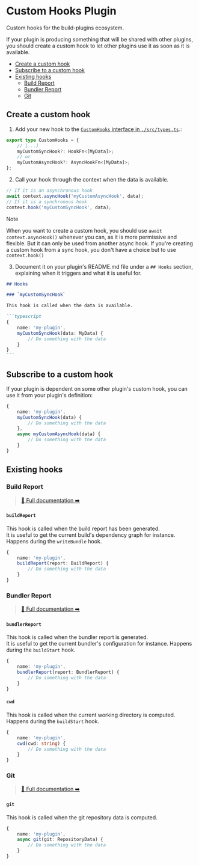 # Custom Hooks Plugin <!-- #omit in toc -->

Custom hooks for the build-plugins ecosystem.

If your plugin is producing something that will be shared with other plugins,<br/>
you should create a custom hook to let other plugins use it as soon as it is available.

<!-- #toc -->
-   [Create a custom hook](#create-a-custom-hook)
-   [Subscribe to a custom hook](#subscribe-to-a-custom-hook)
-   [Existing hooks](#existing-hooks)
    -   [Build Report](#build-report)
    -   [Bundler Report](#bundler-report)
    -   [Git](#git)
<!-- #toc -->

## Create a custom hook

1. Add your new hook to the [`CustomHooks` interface in `./src/types.ts`](/packages/core/src/types.ts).:

```typescript
export type CustomHooks = {
    // [...]
    myCustomSyncHook?: HookFn<[MyData]>;
    // or
    myCustomAsyncHook?: AsyncHookFn<[MyData]>;
};
```

2. Call your hook through the context when the data is available.

```typescript
// If it is an asynchronous hook
await context.asyncHook('myCustomAsyncHook', data);
// If it is a synchronous hook
context.hook('myCustomSyncHook', data);
```

> [!NOTE]
> When you want to create a custom hook, you should use `await context.asyncHook()` whenever you can, as it is more permissive and flexible.
> But it can only be used from another async hook.
> If you're creating a custom hook from a sync hook, you don't have a choice but to use `context.hook()`

3. Document it on your plugin's README.md file under a `## Hooks` section, explaining when it triggers and what it is useful for.

````md
## Hooks

### `myCustomSyncHook`

This hook is called when the data is available.

```typescript
{
    name: 'my-plugin',
    myCustomSyncHook(data: MyData) {
        // Do something with the data
    }
}
```
````

## Subscribe to a custom hook

If your plugin is dependent on some other plugin's custom hook, you can use it from your plugin's definition:

```typescript
{
    name: 'my-plugin',
    myCustomSyncHook(data) {
        // Do something with the data
    },
    async myCustomAsyncHook(data) {
        // Do something with the data
    }
}
```

## Existing hooks

<!-- #list-of-hooks -->
### Build Report

> [📝 Full documentation ➡️](/packages/plugins/build-report#hooks)

#### `buildReport`

This hook is called when the build report has been generated.<br/>
It is useful to get the current build's dependency graph for instance.
Happens during the `writeBundle` hook.

```typescript
{
    name: 'my-plugin',
    buildReport(report: BuildReport) {
        // Do something with the data
    }
}
```

### Bundler Report

> [📝 Full documentation ➡️](/packages/plugins/bundler-report#hooks)

#### `bundlerReport`

This hook is called when the bundler report is generated.<br/>
It is useful to get the current bundler's configuration for instance.
Happens during the `buildStart` hook.

```typescript
{
    name: 'my-plugin',
    bundlerReport(report: BundlerReport) {
        // Do something with the data
    }
}
```

#### `cwd`

This hook is called when the current working directory is computed.<br/>
Happens during the `buildStart` hook.

```typescript
{
    name: 'my-plugin',
    cwd(cwd: string) {
        // Do something with the data
    }
}
```

### Git

> [📝 Full documentation ➡️](/packages/plugins/git#hooks)

#### `git`

This hook is called when the git repository data is computed.

```typescript
{
    name: 'my-plugin',
    async git(git: RepositoryData) {
        // Do something with the data
    }
}
```

<!-- #list-of-hooks -->
